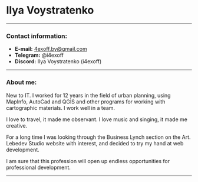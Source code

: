 # Ilya Voystratenko

---

### Contact information:
* **E-mail:** 4exoff.by@gmail.com
* **Telegram:** @i4exoff
* **Discord:** Ilya Voystratenko (i4exoff)

---

### About me:

New to IT.
I worked for 12 years in the field of urban planning, 
using MapInfo, AutoCad and QGIS and other programs for working with cartographic materials. 
I work well in a team. 

I love to travel, it made me observant. 
I love music and singing, it made me creative. 

For a long time I was looking through the Business Lynch section on the Art. Lebedev Studio website with interest, 
and decided to try my hand at web development. 

I am sure that this profession will open up endless opportunities for professional development.

---